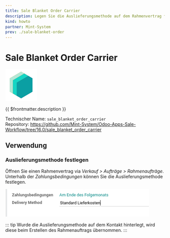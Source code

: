 ```yaml
---
title: Sale Blanket Order Carrier
description: Legen Sie die Auslieferungsmethode auf dem Rahmenvertrag fest.
kind: howto
partner: Mint-System
prev: ./sale-blanket-order
---
```

# Sale Blanket Order Carrier
![icon_oms_box](attachments/icons_odoo_mint_system.png)

{{ $frontmatter.description }}

Technischer Name: `sale_blanket_order_carrier`\
Repository: <https://github.com/Mint-System/Odoo-Apps-Sale-Workflow/tree/16.0/sale_blanket_order_carrier>

## Verwendung

### Auslieferungsmethode festlegen

Öffnen Sie einen Rahmenvertrag via *Verkauf > Aufträge > Rahmenaufträge*. Unterhalb der *Zahlungsbedingungen* können Sie die Auslieferungsmethode festlegen.

![](attachments/Sale%20Blanket%20Order%20Carrier.png)

::: tip
Wurde die Auslieferungsmethode auf dem Kontakt hinterlegt, wird diese beim Erstellen des Rahmenauftrags übernommen.
:::
